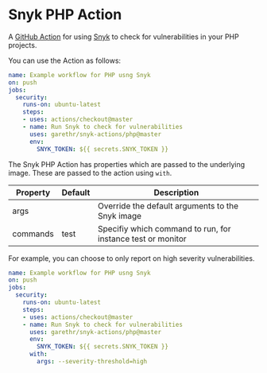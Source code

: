 # Snyk PHP Action

A [GitHub Action](https://github.com/features/actions) for using [Snyk](https://snyk.io) to check for
vulnerabilities in your PHP projects.

You can use the Action as follows:

```yaml
name: Example workflow for PHP usng Snyk 
on: push
jobs:
  security:
    runs-on: ubuntu-latest
    steps:
    - uses: actions/checkout@master
    - name: Run Snyk to check for vulnerabilities
      uses: garethr/snyk-actions/php@master
      env:
        SNYK_TOKEN: ${{ secrets.SNYK_TOKEN }}
```

The Snyk PHP Action has properties which are passed to the underlying image. These are
passed to the action using `with`.

| Property | Default | Description |
| --- | --- | --- |
| args |   | Override the default arguments to the Snyk image |
| commands | test | Specifiy which command to run, for instance test or monitor |

For example, you can choose to only report on high severity vulnerabilities.

```yaml
name: Example workflow for PHP usng Snyk 
on: push
jobs:
  security:
    runs-on: ubuntu-latest
    steps:
    - uses: actions/checkout@master
    - name: Run Snyk to check for vulnerabilities
      uses: garethr/snyk-actions/php@master
      env:
        SNYK_TOKEN: ${{ secrets.SNYK_TOKEN }}
      with:
        args: --severity-threshold=high
```
